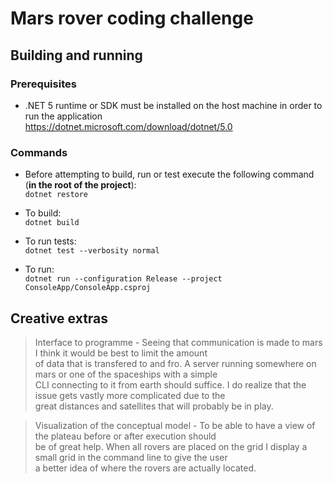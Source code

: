 # Mars rover coding challenge

## Building and running

### Prerequisites

- .NET 5 runtime or SDK must be installed on the host machine in order to run the application   
<https://dotnet.microsoft.com/download/dotnet/5.0>

### Commands 

- Before attempting to build, run or test execute the following command (**in the root of the project**):     
``dotnet restore ``

- To build:   
``dotnet build``

- To run tests:  
``dotnet test --verbosity normal``

- To run:  
``dotnet run --configuration Release --project ConsoleApp/ConsoleApp.csproj``

## Creative extras

> Interface to programme - Seeing that communication is made to mars I think it would be best to limit the amount  
of data that is transfered to and fro. A server running somewhere on mars or one of the spaceships with a simple  
CLI connecting to it from earth should suffice. I do realize that the issue gets vastly more complicated due to the  
great distances and satellites that will probably be in play.  

> Visualization of the conceptual model - To be able to have a view of the plateau before or after execution should  
be of great help. When all rovers are placed on the grid I display a small grid in the command line to give the user  
a better idea of where the rovers are actually located.  
